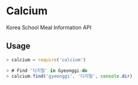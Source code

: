 Calcium
=======

Korea School Meal Information API

Usage
-----

```js
> calcium = require('calcium')

> # Find '디지털' in Gyeonggi-do
> calcium.find('gyeonggi', '디지털', console.dir)
```